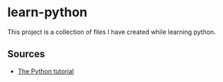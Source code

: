 # learn-python

This project is a collection of files I have created while learning python.

## Sources

- [The Python tutorial](https://docs.python.org/3/tutorial/)
